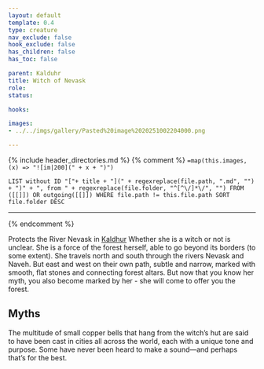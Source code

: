 ```yaml
---
layout: default
template: 0.4
type: creature
nav_exclude: false
hook_exclude: false
has_children: false
has_toc: false

parent: Kalduhr
title: Witch of Nevask
role: 
status:

hooks:

images:
- ../../imgs/gallery/Pasted%20image%2020251002204000.png

---
```


{% include header_directories.md %}
{% comment %}
`=map(this.images, (x) => "![im|200](" + x + ")")`
```dataview
LIST without ID "["+ title + "](" + regexreplace(file.path, ".md", "") + ")" + ", from " + regexreplace(file.folder, "^[^\/]*\/", "") FROM ([[]]) OR outgoing([[]]) WHERE file.path != this.file.path SORT file.folder DESC
```
---
{% endcomment %}

Protects the River Nevask in [Kaldhur](index.md)
Whether she is a witch or not is unclear.
She is a force of the forest herself, able to go beyond its borders (to some extent).
She travels north and south through the rivers Nevask and Naveh.
But east and west on their own path, subtle and narrow, marked with smooth, flat stones and connecting forest altars.
But now that you know her myth, you also become marked by her - she will come to offer you the forest.

## Myths

The multitude of small copper bells that hang from the witch’s hut are said to have been cast in cities all across the world, each with a unique tone and purpose.
Some have never been heard to make a sound—and perhaps that’s for the best.

